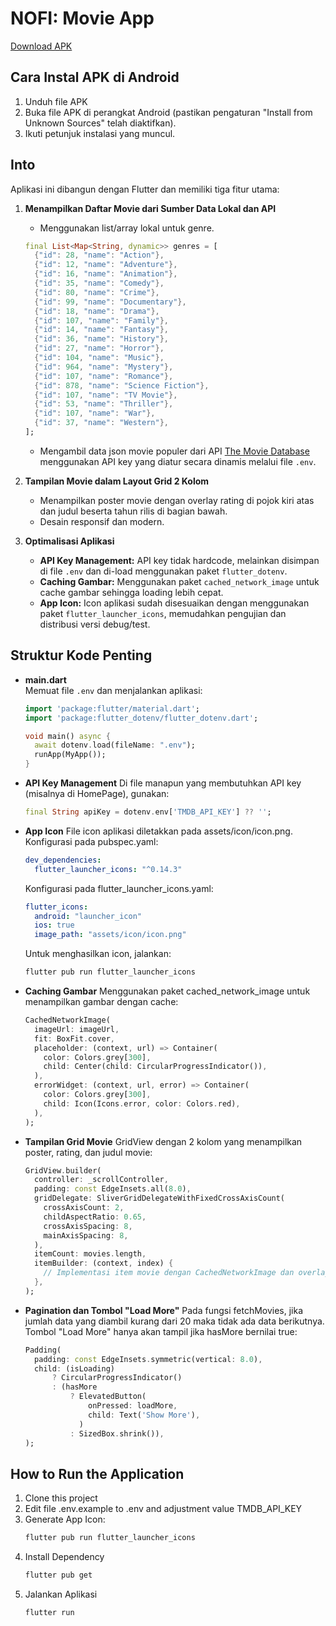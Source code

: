 # NOFI: Movie App

[Download APK](assets/app-release.apk)

## Cara Instal APK di Android
1. Unduh file APK
2. Buka file APK di perangkat Android (pastikan pengaturan "Install from Unknown Sources" telah diaktifkan).
3. Ikuti petunjuk instalasi yang muncul.

## Into

Aplikasi ini dibangun dengan Flutter dan memiliki tiga fitur utama:

1. **Menampilkan Daftar Movie dari Sumber Data Lokal dan API**
   - Menggunakan list/array lokal untuk genre.
    ```dart
    final List<Map<String, dynamic>> genres = [
      {"id": 28, "name": "Action"},
      {"id": 12, "name": "Adventure"},
      {"id": 16, "name": "Animation"},
      {"id": 35, "name": "Comedy"},
      {"id": 80, "name": "Crime"},
      {"id": 99, "name": "Documentary"},
      {"id": 18, "name": "Drama"},
      {"id": 107, "name": "Family"},
      {"id": 14, "name": "Fantasy"},
      {"id": 36, "name": "History"},
      {"id": 27, "name": "Horror"},
      {"id": 104, "name": "Music"},
      {"id": 964, "name": "Mystery"},
      {"id": 107, "name": "Romance"},
      {"id": 878, "name": "Science Fiction"},
      {"id": 107, "name": "TV Movie"},
      {"id": 53, "name": "Thriller"},
      {"id": 107, "name": "War"},
      {"id": 37, "name": "Western"},
    ];
    ```
   - Mengambil data json movie populer dari API [The Movie Database](https://www.themoviedb.org/documentation/api) menggunakan API key yang diatur secara dinamis melalui file `.env`.
  
1. **Tampilan Movie dalam Layout Grid 2 Kolom**
   - Menampilkan poster movie dengan overlay rating di pojok kiri atas dan judul beserta tahun rilis di bagian bawah.
   - Desain responsif dan modern.
  
2. **Optimalisasi Aplikasi**
   - **API Key Management:** API key tidak hardcode, melainkan disimpan di file `.env` dan di-load menggunakan paket `flutter_dotenv`.
   - **Caching Gambar:** Menggunakan paket `cached_network_image` untuk cache gambar sehingga loading lebih cepat.
   - **App Icon:** Icon aplikasi sudah disesuaikan dengan menggunakan paket `flutter_launcher_icons`, memudahkan pengujian dan distribusi versi debug/test.

## Struktur Kode Penting

- **main.dart**  
  Memuat file `.env` dan menjalankan aplikasi:
  ```dart
  import 'package:flutter/material.dart';
  import 'package:flutter_dotenv/flutter_dotenv.dart';

  void main() async {
    await dotenv.load(fileName: ".env");
    runApp(MyApp());
  }

- **API Key Management**
  Di file manapun yang membutuhkan API key (misalnya di HomePage), gunakan:
  ```dart
  final String apiKey = dotenv.env['TMDB_API_KEY'] ?? '';
  ```

- **App Icon**
  File icon aplikasi diletakkan pada assets/icon/icon.png.
  Konfigurasi pada pubspec.yaml:
  ```yaml
  dev_dependencies:
    flutter_launcher_icons: "^0.14.3"
  ```
  
  Konfigurasi pada flutter_launcher_icons.yaml:
  ```yaml
  flutter_icons:
    android: "launcher_icon"
    ios: true
    image_path: "assets/icon/icon.png"
  ```
  Untuk menghasilkan icon, jalankan:
  ```bash
  flutter pub run flutter_launcher_icons
  ```
- **Caching Gambar**
  Menggunakan paket cached_network_image untuk menampilkan gambar dengan cache:
  ```dart
  CachedNetworkImage(
    imageUrl: imageUrl,
    fit: BoxFit.cover,
    placeholder: (context, url) => Container(
      color: Colors.grey[300],
      child: Center(child: CircularProgressIndicator()),
    ),
    errorWidget: (context, url, error) => Container(
      color: Colors.grey[300],
      child: Icon(Icons.error, color: Colors.red),
    ),
  );
  ```

- **Tampilan Grid Movie**
  GridView dengan 2 kolom yang menampilkan poster, rating, dan judul movie:
  ```dart
  GridView.builder(
    controller: _scrollController,
    padding: const EdgeInsets.all(8.0),
    gridDelegate: SliverGridDelegateWithFixedCrossAxisCount(
      crossAxisCount: 2,
      childAspectRatio: 0.65,
      crossAxisSpacing: 8,
      mainAxisSpacing: 8,
    ),
    itemCount: movies.length,
    itemBuilder: (context, index) {
      // Implementasi item movie dengan CachedNetworkImage dan overlay informasi.
    },
  );
  ```

- **Pagination dan Tombol "Load More"**
  Pada fungsi fetchMovies, jika jumlah data yang diambil kurang dari 20 maka tidak ada data berikutnya. Tombol "Load More" hanya akan tampil jika hasMore bernilai true:
  ```dart
  Padding(
    padding: const EdgeInsets.symmetric(vertical: 8.0),
    child: (isLoading)
        ? CircularProgressIndicator()
        : (hasMore
            ? ElevatedButton(
                onPressed: loadMore,
                child: Text('Show More'),
              )
            : SizedBox.shrink()),
  );
  ```
## How to Run the Application

1. Clone this project
2. Edit file .env.example to .env and adjustment value TMDB_API_KEY
3. Generate App Icon: 
    ```bash 
    flutter pub run flutter_launcher_icons
    ```
4. Install Dependency
    ```bash
    flutter pub get
    ```
5. Jalankan Aplikasi
    ```bash
    flutter run
    ```